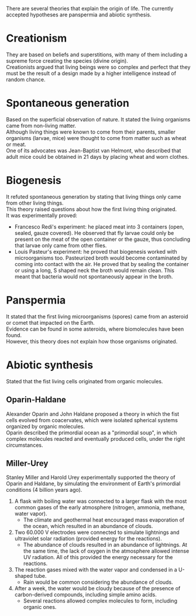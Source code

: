 There are several theories that explain the origin of life. The currently accepted hypotheses are panspermia and abiotic synthesis.

# Creationism
They are based on beliefs and superstitions, with many of them including a supreme force creating the species (divine origin).  
Creationists argued that living beings were so complex and perfect that they must be the result of a design made by a higher intelligence instead of random chance.

# Spontaneous generation
Based on the superficial observation of nature. It stated the living organisms came from non-living matter.  
Although living things were known to come from their parents, smaller organisms (larvae, mice) were thought to come from matter such as wheat or meat.  
One of its advocates was Jean-Baptist van Helmont, who described that adult mice could be obtained in 21 days by placing wheat and worn clothes.

# Biogenesis
It refuted spontaneous generation by stating that living things only came from other living things.  
This theory raised questions about how the first living thing originated.  
It was experimentally proved:
- Francesco Redi's experiment: he placed meat into 3 containers (open, sealed, gauze covered). He observed that fly larvae could only be present on the meat of the open container or the gauze, thus concluding that larvae only came from other flies.
- Louis Pasteur's experiment: he proved that biogenesis worked with microorganisms too. Pasteurized broth would become contaminated by coming into contact with the air. He proved that by sealing the container or using a long, S shaped neck the broth would remain clean. This meant that bacteria would not spontaneously appear in the broth.

# Panspermia
It stated that the first living microorganisms (spores) came from an asteroid or comet that impacted on the Earth.  
Evidence can be found in some asteroids, where biomolecules have been found.  
However, this theory does not explain how those organisms originated.

# Abiotic synthesis
Stated that the fist living cells originated from organic molecules.

## Oparin-Haldane
Alexander Oparin and John Haldane proposed a theory in which the fist cells evolved from coacervates, which were isolated spherical systems organized by organic molecules.  
Oparin described the primordial ocean as a "primordial soup", in which complex molecules reacted and eventually produced cells, under the right circumstances.

## Miller-Urey
Stanley Miller and Harold Urey experimentally supported the theory of Oparin and Haldane, by simulating the environment of Earth's primordial conditions (4 billion years ago).
1. A flask with boiling water was connected to a larger flask with the most common gases of the early atmosphere (nitrogen, ammonia, methane, water vapor).
    - The climate and geothermal heat encouraged mass evaporation of the ocean, which resulted in an abundance of clouds.
2. Two 60.000 V electrodes were connected to simulate lightnings and ultraviolet solar radiation (provided energy for the reactions).
    - The abundance of clouds resulted in an abundance of lightnings. At the same time, the lack of oxygen in the atmosphere allowed intense UV radiation. All of this provided the energy necessary for the reactions.
3. The reaction gases mixed with the water vapor and condensed in a U-shaped tube.
    - Rain would be common considering the abundance of clouds.
4. After a week, the water would be cloudy because of the presence of carbon-derived compounds, including simple amino acids.
    - Several reactions allowed complex molecules to form, including organic ones.